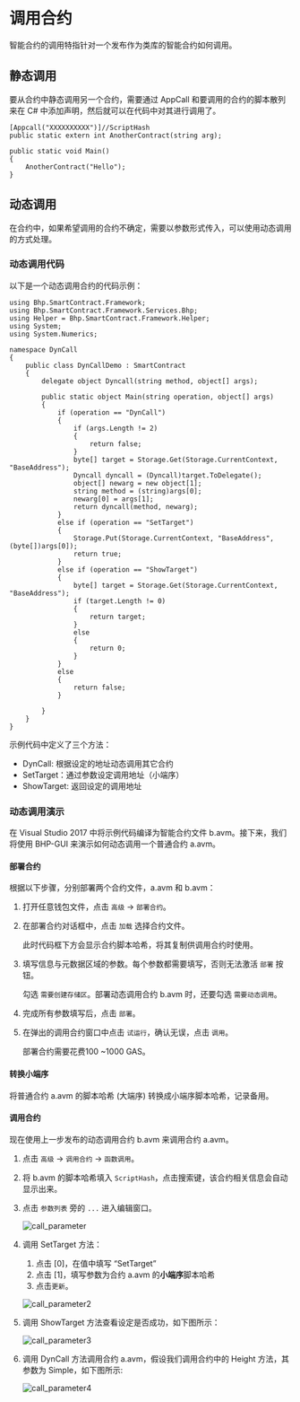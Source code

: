 # 调用合约

智能合约的调用特指针对一个发布作为类库的智能合约如何调用。

## 静态调用

要从合约中静态调用另一个合约，需要通过 AppCall 和要调用的合约的脚本散列来在 C# 中添加声明，然后就可以在代码中对其进行调用了。

```
[Appcall("XXXXXXXXXX")]//ScriptHash
public static extern int AnotherContract(string arg);

public static void Main()
{
    AnotherContract("Hello");    
}
```

## 动态调用

在合约中，如果希望调用的合约不确定，需要以参数形式传入，可以使用动态调用的方式处理。

### 动态调用代码

以下是一个动态调用合约的代码示例：

```
using Bhp.SmartContract.Framework;
using Bhp.SmartContract.Framework.Services.Bhp;
using Helper = Bhp.SmartContract.Framework.Helper;
using System;
using System.Numerics;

namespace DynCall
{
    public class DynCallDemo : SmartContract
    {
        delegate object Dyncall(string method, object[] args);

        public static object Main(string operation, object[] args)
        {
            if (operation == "DynCall")
            {
                if (args.Length != 2)
                {
                    return false;
                }
                byte[] target = Storage.Get(Storage.CurrentContext, "BaseAddress");
                Dyncall dyncall = (Dyncall)target.ToDelegate();
                object[] newarg = new object[1];
                string method = (string)args[0];
                newarg[0] = args[1];
                return dyncall(method, newarg);
            }
            else if (operation == "SetTarget")
            {
                Storage.Put(Storage.CurrentContext, "BaseAddress", (byte[])args[0]);
                return true;
            }
            else if (operation == "ShowTarget")
            {
                byte[] target = Storage.Get(Storage.CurrentContext, "BaseAddress");
                if (target.Length != 0)
                {
                    return target;
                }
                else
                {
                    return 0;
                }
            }
            else
            {
                return false;
            }

        }
    }
}
```

示例代码中定义了三个方法：

- DynCall: 根据设定的地址动态调用其它合约
- SetTarget：通过参数设定调用地址（小端序）
- ShowTarget: 返回设定的调用地址

### 动态调用演示

在 Visual Studio 2017 中将示例代码编译为智能合约文件 b.avm。接下来，我们将使用 BHP-GUI 来演示如何动态调用一个普通合约 a.avm。

#### 部署合约

根据以下步骤，分别部署两个合约文件，a.avm 和 b.avm：

1. 打开任意钱包文件，点击 `高级` -> `部署合约`。

2. 在部署合约对话框中，点击 `加载` 选择合约文件。

   此时代码框下方会显示合约脚本哈希，将其复制供调用合约时使用。

3. 填写信息与元数据区域的参数。每个参数都需要填写，否则无法激活 `部署` 按钮。

   勾选 `需要创建存储区`。部署动态调用合约 b.avm 时，还要勾选 `需要动态调用`。

4. 完成所有参数填写后，点击 `部署`。

5. 在弹出的调用合约窗口中点击 `试运行`，确认无误，点击 `调用`。

   部署合约需要花费100 ~1000 GAS。

#### 转换小端序

将普通合约 a.avm 的脚本哈希 (大端序) 转换成小端序脚本哈希，记录备用。

#### 调用合约

现在使用上一步发布的动态调用合约 b.avm 来调用合约 a.avm。

1. 点击 `高级` -> `调用合约` -> `函数调用`。

2. 将 b.avm 的脚本哈希填入 `ScriptHash`，点击搜索键，该合约相关信息会自动显示出来。

3. 点击 `参数列表` 旁的 `...` 进入编辑窗口。

   ![call_parameter](https://github.com/BhpAlpha/docs/raw/master/asset/call_parameter.png)

4. 调用 SetTarget 方法：

   1. 点击 [0]，在值中填写 “SetTarget”
   2. 点击 [1]，填写参数为合约 a.avm 的**小端序**脚本哈希
   3. 点击`更新`。

   ![call_parameter2](https://github.com/BhpAlpha/docs/raw/master/asset/call_parameter2.png)

5. 调用 ShowTarget 方法查看设定是否成功，如下图所示：

   ![call_parameter3](https://github.com/BhpAlpha/docs/raw/master/asset/call_parameter3.png)

6. 调用 DynCall 方法调用合约 a.avm，假设我们调用合约中的 Height 方法，其参数为 Simple，如下图所示:

   ![call_parameter4](https://github.com/BhpAlpha/docs/raw/master/asset/call_parameter4.png)